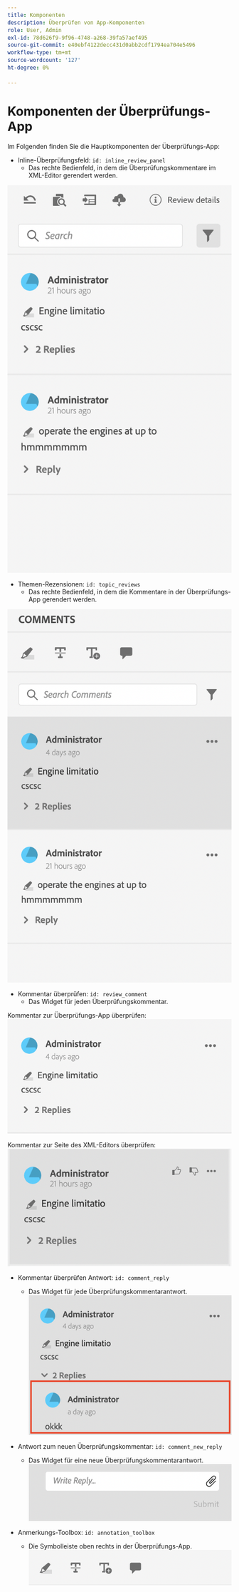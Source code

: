 ```yaml
---
title: Komponenten
description: Überprüfen von App-Komponenten
role: User, Admin
exl-id: 78d626f9-9f96-4748-a268-39fa57aef495
source-git-commit: e40ebf4122decc431d0abb2cdf1794ea704e5496
workflow-type: tm+mt
source-wordcount: '127'
ht-degree: 0%

---
```


# Komponenten der Überprüfungs-App

Im Folgenden finden Sie die Hauptkomponenten der Überprüfungs-App:

- Inline-Überprüfungsfeld: `id: inline_review_panel`
   - Das rechte Bedienfeld, in dem die Überprüfungskommentare im XML-Editor gerendert werden.

![Screenshot des Bedienfelds „Inline-Überprüfung“](./imgs/inline_review.png)

- Themen-Rezensionen: `id: topic_reviews`
   - Das rechte Bedienfeld, in dem die Kommentare in der Überprüfungs-App gerendert werden.

![Screenshot des Bedienfelds für die Themenüberprüfung](./imgs/topic_reviews.png)

- Kommentar überprüfen: `id: review_comment`
   - Das Widget für jeden Überprüfungskommentar.

Kommentar zur Überprüfungs-App überprüfen:
![Screenshot des Kommentars überprüfen](./imgs/review_comment.png)

Kommentar zur Seite des XML-Editors überprüfen:
![Screenshot des Kommentars überprüfen](./imgs/review_comment_xmleditor.png)

- Kommentar überprüfen Antwort: `id: comment_reply`
   - Das Widget für jede Überprüfungskommentarantwort.
     ![Screenshot zur Antwort auf Kommentar überprüfen](./imgs/reply.png)

- Antwort zum neuen Überprüfungskommentar: `id: comment_new_reply`
   - Das Widget für eine neue Überprüfungskommentarantwort.
     ![Screenshot mit Antwort auf neuen Kommentar](./imgs/new_reply.png)

- Anmerkungs-Toolbox: `id: annotation_toolbox`
   - Die Symbolleiste oben rechts in der Überprüfungs-App.
     ![Screenshot der Anmerkungs-Toolbox](./imgs/annotation_toolbox.png)
